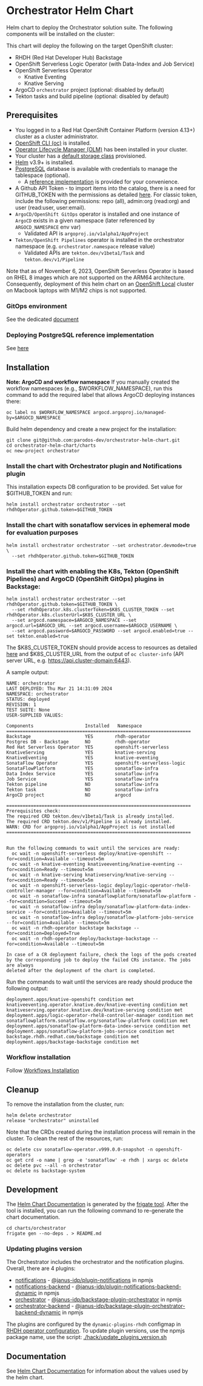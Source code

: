 # Orchestrator Helm Chart
Helm chart to deploy the Orchestrator solution suite. The following components will be installed on the cluster:

This chart will deploy the following on the target OpenShift cluster:
- RHDH (Red Hat Developer Hub) Backstage
- OpenShift Serverless Logic Operator (with Data-Index and Job Service)
- OpenShift Serverless Operator
  - Knative Eventing
  - Knative Serving
- ArgoCD `orchestrator` project (optional: disabled by default)
- Tekton tasks and build pipeline (optional: disabled by default)

## Prerequisites
- You logged in to a Red Hat OpenShift Container Platform (version 4.13+) cluster as a cluster administrator.
- [OpenShift CLI (oc)](https://docs.openshift.com/container-platform/4.13/cli_reference/openshift_cli/getting-started-cli.html) is installed.
- [Operator Lifecycle Manager (OLM)](https://olm.operatorframework.io/docs/getting-started/) has been installed in your cluster.
- Your cluster has a [default storage class](https://docs.openshift.com/container-platform/4.13/storage/container_storage_interface/persistent-storage-csi-sc-manage.html) provisioned.
- [Helm](https://helm.sh/docs/intro/install/) v3.9+ is installed.
- [PostgreSQL](https://www.postgresql.org/) database is available with credentials to manage the tablespace (optional).
  - A [reference implementation](#postgresql-deployment-reference-implementation) is provided for your convenience.
- A Github API Token - to import items into the catalog, there is a need for GITHUB_TOKEN with the permissions as detailed [here](https://backstage.io/docs/integrations/github/locations/). For classic token, include the following permissions: repo (all), admin:org (read:org) and user (read:user, user:email).
- `ArgoCD/OpenShift GitOps` operator is installed and one instance of `ArgoCD` exists in a given namespace (later referenced by `ARGOCD_NAMESPACE` env var)
  - Validated API is `argoproj.io/v1alpha1/AppProject`
- `Tekton/OpenShift Pipelines` operator is installed in the orchestrator namespace (e.g. `orchestrator.namespace` release value)
  - Validated APIs are `tekton.dev/v1beta1/Task` and `tekton.dev/v1/Pipeline`

Note that as of November 6, 2023, OpenShift Serverless Operator is based on RHEL 8 images which are not supported on the ARM64 architecture. Consequently, deployment of this helm chart on an [OpenShift Local](https://www.redhat.com/sysadmin/install-openshift-local) cluster on Macbook laptops with M1/M2 chips is not supported.

### GitOps environment
See the dedicated [document](./GitOps.md)

### Deploying PostgreSQL reference implementation
See [here](./postgresql/README.md)

## Installation
**Note: ArgoCD and workflow namespace**
If you manually created the workflow namespaces (e.g., $WORKFLOW_NAMESPACE), run this command to add the required label that allows
ArgoCD deploying instances there:
```console
oc label ns $WORKFLOW_NAMESPACE argocd.argoproj.io/managed-by=$ARGOCD_NAMESPACE
```

Build helm dependency and create a new project for the installation:
```console
git clone git@github.com:parodos-dev/orchestrator-helm-chart.git
cd orchestrator-helm-chart/charts
oc new-project orchestrator
```

### Install the chart with Orchestrator plugin and Notifications plugin
This installation expects DB configuration to be provided.
Set value for $GITHUB_TOKEN and run:
```console
helm install orchestrator orchestrator --set rhdhOperator.github.token=$GITHUB_TOKEN
```

### Install the chart with sonataflow services in ephemeral mode for evaluation purposes
```console
helm install orchestrator orchestrator --set orchestrator.devmode=true \
  --set rhdhOperator.github.token=$GITHUB_TOKEN
```

### Install the chart with enabling the K8s, Tekton (OpenShift Pipelines) and ArgoCD (OpenShift GitOps) plugins in Backstage:
```console
helm install orchestrator orchestrator --set rhdhOperator.github.token=$GITHUB_TOKEN \
  --set rhdhOperator.k8s.clusterToken=$K8S_CLUSTER_TOKEN --set rhdhOperator.k8s.clusterUrl=$K8S_CLUSTER_URL \
  --set argocd.namespace=$ARGOCD_NAMESPACE --set argocd.url=$ARGOCD_URL --set argocd.username=$ARGOCD_USERNAME \
  --set argocd.password=$ARGOCD_PASSWORD --set argocd.enabled=true --set tekton.enabled=true
```
The $K8S_CLUSTER_TOKEN should provide access to resources as detailed [here](https://github.com/janus-idp/backstage-plugins/tree/main/plugins/tekton#prerequisites) and $K8S_CLUSTER_URL from the output of `oc cluster-info` (API server URL, e.g. https://api.cluster-domain:6443).

A sample output:
```
NAME: orchestrator
LAST DEPLOYED: Thu Mar 21 14:31:09 2024
NAMESPACE: orchestrator
STATUS: deployed
REVISION: 1
TEST SUITE: None
USER-SUPPLIED VALUES:

Components                   Installed   Namespace
====================================================================
Backstage                    YES        rhdh-operator
Postgres DB - Backstage      NO         rhdh-operator
Red Hat Serverless Operator  YES        openshift-serverless
KnativeServing               YES        knative-serving
KnativeEventing              YES        knative-eventing
SonataFlow Operator          YES        openshift-serverless-logic
SonataFlowPlatform           YES        sonataflow-infra
Data Index Service           YES        sonataflow-infra
Job Service                  YES        sonataflow-infra
Tekton pipeline              NO         sonataflow-infra
Tekton task                  NO         sonataflow-infra
ArgoCD project               NO         argocd

====================================================================
Prerequisites check:
The required CRD tekton.dev/v1beta1/Task is already installed.
The required CRD tekton.dev/v1/Pipeline is already installed.
WARN: CRD for argoproj.io/v1alpha1/AppProject is not installed
====================================================================


Run the following commands to wait until the services are ready:
  oc wait -n openshift-serverless deploy/knative-openshift --for=condition=Available --timeout=5m
  oc wait -n knative-eventing knativeeventing/knative-eventing --for=condition=Ready --timeout=5m
  oc wait -n knative-serving knativeserving/knative-serving --for=condition=Ready --timeout=5m
  oc wait -n openshift-serverless-logic deploy/logic-operator-rhel8-controller-manager --for=condition=Available --timeout=5m
  oc wait -n sonataflow-infra sonataflowplatform/sonataflow-platform --for=condition=Succeed --timeout=5m
  oc wait -n sonataflow-infra deploy/sonataflow-platform-data-index-service --for=condition=Available --timeout=5m
  oc wait -n sonataflow-infra deploy/sonataflow-platform-jobs-service --for=condition=Available --timeout=5m
  oc wait -n rhdh-operator backstage backstage --for=condition=Deployed=True
  oc wait -n rhdh-operator deploy/backstage-backstage --for=condition=Available --timeout=5m

In case of a CR deployment failure, check the logs of the pods created by the corresponding job to deploy the failed CRs instance. The jobs are always
deleted after the deployment of the chart is completed.
```

Run the commands to wait until the services are ready should produce the following output:
```console
deployment.apps/knative-openshift condition met
knativeeventing.operator.knative.dev/knative-eventing condition met
knativeserving.operator.knative.dev/knative-serving condition met
deployment.apps/logic-operator-rhel8-controller-manager condition met
sonataflowplatform.sonataflow.org/sonataflow-platform condition met
deployment.apps/sonataflow-platform-data-index-service condition met
deployment.apps/sonataflow-platform-jobs-service condition met
backstage.rhdh.redhat.com/backstage condition met
deployment.apps/backstage-backstage condition met
```

### Workflow installation

Follow [Workflows Installation](https://www.parodos.dev/serverless-workflows-config/)

## Cleanup
To remove the installation from the cluster, run:
```console
helm delete orchestrator
release "orchestrator" uninstalled
```
Note that the CRDs created during the installation process will remain in the cluster.
To clean the rest of the resources, run:
```console
oc delete csv sonataflow-operator.v999.0.0-snapshot -n openshift-operators
oc get crd -o name | grep -e 'sonataflow' -e rhdh | xargs oc delete
oc delete pvc --all -n orchestrator
oc delete ns backstage-system
```

## Development
The [Helm Chart Documentation](./charts/orchestrator/README.md) is generated by the [frigate tool](https://github.com/rapidsai/frigate). After the tool is installed, you can run the following command to re-generate the chart documentation.
```console
cd charts/orchestrator
frigate gen --no-deps . > README.md
```

### Updating plugins version
The Orchestrator includes the orchestrator and the notification plugins.
Overall, there are 4 plugins:
* [notifications](https://github.com/janus-idp/backstage-plugins/tree/main/plugins/notifications) - [@janus-idp/plugin-notifications](https://www.npmjs.com/package/@janus-idp/plugin-notifications) in npmjs
* [notifications-backend](https://github.com/janus-idp/backstage-plugins/tree/main/plugins/notifications-backend) - [@janus-idp/plugin-notifications-backend-dynamic](https://www.npmjs.com/package/@janus-idp/plugin-notifications-backend-dynamic) in npmjs
* [orchestrator](https://github.com/janus-idp/backstage-plugins/tree/main/plugins/orchestrator) - [@janus-idp/backstage-plugin-orchestrator](https://www.npmjs.com/package/@janus-idp/backstage-plugin-orchestrator) in npmjs
* [orchestrator-backend](https://github.com/janus-idp/backstage-plugins/tree/main/plugins/orchestrator-backend) - [@janus-idp/backstage-plugin-orchestrator-backend-dynamic](https://www.npmjs.com/package/@janus-idp/backstage-plugin-orchestrator-backend-dynamic) in npmjs

The plugins are configured by the `dynamic-plugins-rhdh` configmap in [RHDH operator configuration](./charts/orchestrator/templates/rhdh-operator.yaml).
To update plugin versions, use the npmjs package name, use the script: [./hack/update_plugins_version.sh](./hack/update_plugins_version.sh)

## Documentation
See [Helm Chart Documentation](./charts/orchestrator/README.md) for information about the values used by the helm chart.

